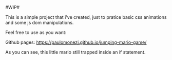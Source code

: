 #WIP#

This is a simple project that i've created, just to pratice basic css animations and some js dom manipulations.

Feel free to use as you want:

Github pages: https://paulomonezi.github.io/jumping-mario-game/

As you can see, this little mario still trapped inside an if statement.
